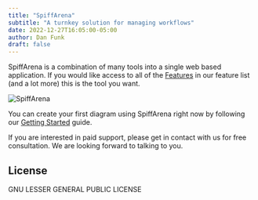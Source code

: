 ```yaml
---
title: "SpiffArena"
subtitle: "A turnkey solution for managing workflows"
date: 2022-12-27T16:05:00-05:00
author: Dan Funk
draft: false
---
```


SpiffArena is a combination of many tools into a single web based application.  If you would like access to all of the [Features](/pages/features) in our feature list (and a lot more) this is the tool you want.  

![SpiffArena](/images/spiffarena/spiffarena.png)

You can create your first diagram using SpiffArena right now by following our [Getting Started](/posts/get_started) guide.  

If you are interested in paid support, please get in contact with us for free consultation.  We are looking forward to talking to you. 


## License
GNU LESSER GENERAL PUBLIC LICENSE


